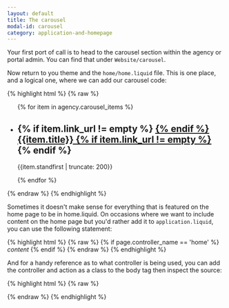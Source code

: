 ```yaml
---
layout: default
title: The carousel
modal-id: carousel
category: application-and-homepage
---
```

Your first port of call is to head to the carousel section within the agency or portal admin. You can find that under ``Website/carousel``.

Now return to you theme and the ``home/home.liquid`` file. This is one place, and a logical one, where we can add our carousel code:

{% highlight html %}
{% raw %}
<ul>
 {% for item in agency.carousel_items %}
  <li style="background-image:url({{item.image | url_for_generic_image}})">
   <div class="slide-content">
    <h2>
     {% if item.link_url != empty %}
      <a href="{{ item.link_url }}" class="link_url" title="{{item.title}}">
     {% endif %}
     {{item.title}}
     {% if item.link_url != empty %}
      </a>
     {% endif %}
    </h2>
    <p>
     {{item.standfirst | truncate: 200}}
    </p>
   </div>
  </li>
 {% endfor %}
</ul>
{% endraw %}
{% endhighlight %}

Sometimes it doesn't make sense for everything that is featured on the home page to be in home.liquid. On occasions where we want to include content on the home page but you'd rather add it to ``application.liquid``, you can use the following statement:

{% highlight html %}
{% raw %}
{% if page.controller_name == 'home' %}
 *content*
{% endif %}
{% endraw %}
{% endhighlight %}

And for a handy reference as to what controller is being used, you can add the controller and action as a class to the body tag then inspect the source:

{% highlight html %}
{% raw %}
<body class="{{page.controller_name}} {{page.action_name}}">
{% endraw %}
{% endhighlight %}